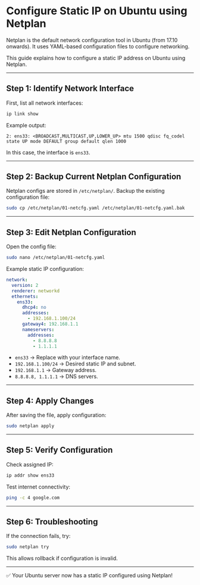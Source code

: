 # Configure Static IP on Ubuntu using Netplan

Netplan is the default network configuration tool in Ubuntu (from 17.10 onwards).
It uses YAML-based configuration files to configure networking.

This guide explains how to configure a static IP address on Ubuntu using Netplan.

---

## Step 1: Identify Network Interface

First, list all network interfaces:

```bash
ip link show
```

Example output:

```
2: ens33: <BROADCAST,MULTICAST,UP,LOWER_UP> mtu 1500 qdisc fq_codel state UP mode DEFAULT group default qlen 1000
```

In this case, the interface is `ens33`.

---

## Step 2: Backup Current Netplan Configuration

Netplan configs are stored in `/etc/netplan/`.
Backup the existing configuration file:

```bash
sudo cp /etc/netplan/01-netcfg.yaml /etc/netplan/01-netcfg.yaml.bak
```

---

## Step 3: Edit Netplan Configuration

Open the config file:

```bash
sudo nano /etc/netplan/01-netcfg.yaml
```

Example static IP configuration:

```yaml
network:
  version: 2
  renderer: networkd
  ethernets:
    ens33:
      dhcp4: no
      addresses:
        - 192.168.1.100/24
      gateway4: 192.168.1.1
      nameservers:
        addresses:
          - 8.8.8.8
          - 1.1.1.1
```

- `ens33` → Replace with your interface name.
- `192.168.1.100/24` → Desired static IP and subnet.
- `192.168.1.1` → Gateway address.
- `8.8.8.8, 1.1.1.1` → DNS servers.

---

## Step 4: Apply Changes

After saving the file, apply configuration:

```bash
sudo netplan apply
```

---

## Step 5: Verify Configuration

Check assigned IP:

```bash
ip addr show ens33
```

Test internet connectivity:

```bash
ping -c 4 google.com
```

---

## Step 6: Troubleshooting

If the connection fails, try:

```bash
sudo netplan try
```

This allows rollback if configuration is invalid.

---

✅ Your Ubuntu server now has a static IP configured using Netplan!
